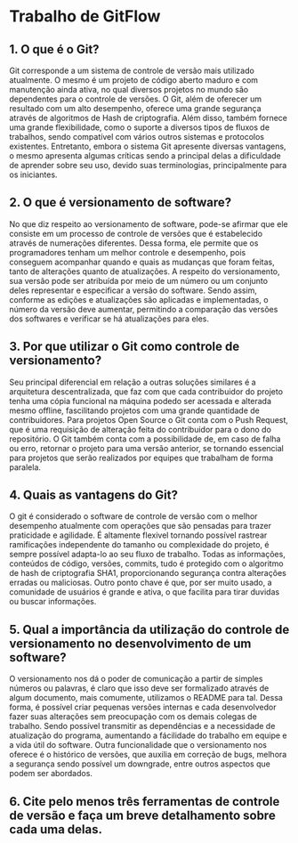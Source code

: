 # Trabalho de GitFlow

## 1. O que é o Git?

Git corresponde a um sistema de controle de versão mais utilizado atualmente. O
mesmo é um projeto de código aberto maduro e com manutenção ainda ativa, no
qual diversos projetos no mundo são dependentes para o controle de versões.  O
Git, além de oferecer um resultado com um alto desempenho, oferece uma grande
segurança através de algoritmos de Hash de criptografia. Além disso, também
fornece uma grande flexibilidade, como o suporte a diversos tipos de fluxos de
trabalhos, sendo compatível com vários outros sistemas e protocolos existentes.
Entretanto, embora o sistema Git apresente diversas vantagens, o mesmo
apresenta algumas críticas sendo a principal delas a dificuldade de aprender
sobre seu uso, devido suas terminologias, principalmente para os iniciantes.


## 2. O que é versionamento de software?


No que diz respeito ao versionamento de software, pode-se afirmar que ele
consiste em um processo de controle de versões que é estabelecido através de
numerações diferentes. Dessa forma, ele permite que os programadores tenham um
melhor controle e desempenho, pois conseguem acompanhar quando e quais as
mudanças que foram feitas, tanto de alterações quanto de atualizações.  A
respeito do versionamento, sua versão pode ser atribuída por meio de um número
ou um conjunto deles representar e especificar a versão do software. Sendo
assim, conforme as edições e atualizações são aplicadas e implementadas, o
número da versão deve aumentar, permitindo a comparação das versões dos
softwares e verificar se há atualizações para eles.

## 3. Por que utilizar o Git como controle de versionamento?


Seu principal diferencial em relação a outras soluções similares é a arquitetura
descentralizada, que faz com que cada contribuidor do projeto tenha uma cópia
funcional na máquina podedo ser acessada e alterada mesmo offline, fascilitando 
projetos com uma grande quantidade de contribuidores. Para projetos Open Source o
Git conta com  o Push Request, que é uma requisição de alteração feita do contribuidor
para o dono do repositório. O Git também conta com a possibilidade de, em caso de falha ou
erro, retornar o projeto para uma versão anterior, se tornando essencial para projetos
que serão realizados por equipes que trabalham de forma paralela.

## 4. Quais as vantagens do Git? 


O git é considerado o software de controle de versão com o melhor desempenho atualmente
com operações que são pensadas para trazer praticidade e agilidade. É altamente flexivel
tornando possível rastrear ramificações independente do tamanho ou complexidade do projeto,
é sempre possível adapta-lo ao seu fluxo de trabalho. Todas as informações, conteúdos de código,
versões, commits, tudo é protegido com o algoritmo de hash de criptografia SHA1, proporcionando
segurança contra alterações erradas ou maliciosas. Outro ponto chave é que, por ser muito usado,
a comunidade de usuários é grande e ativa, o que facilita para tirar duvidas ou buscar informações.

## 5. Qual a importância da utilização do controle de versionamento no desenvolvimento de um software?


O versionamento nos dá o poder de comunicação a partir de simples números ou palavras, é claro que isso deve ser formalizado através de algum documento, mais comumente, utilizamos o README para tal.
Dessa forma, é possível criar pequenas versões internas e cada desenvolvedor fazer suas alterações sem preocupação com os demais colegas de trabalho. Sendo possível transmitir as dependências e a necessidade de atualização do programa, aumentando a fácilidade do trabalho em equipe e a vida útil do software.
Outra funcionalidade que o versionamento nos oferece é o histórico de versões, que auxilia em correção de bugs, melhora a segurança sendo possível um downgrade, entre outros aspectos que podem ser abordados.

## 6. Cite pelo menos três ferramentas de controle de versão e faça um breve detalhamento sobre cada uma delas.

